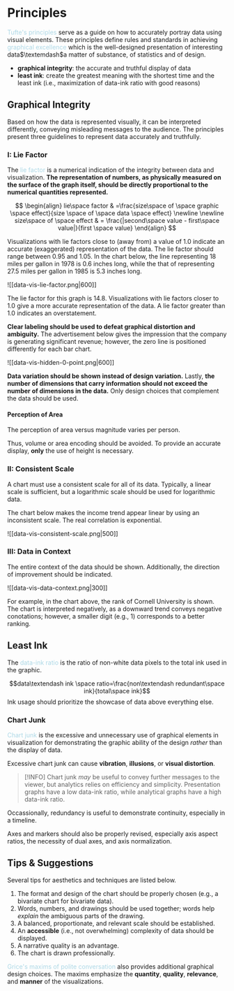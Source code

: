 # Principles

<span style = "color:lightblue">Tufte's principles</span> serve as a guide on how to accurately portray data using visual elements. These principles define rules and standards in achieving <span style = "color:lightblue">graphical excellence</span> which is the well-designed presentation of interesting data$\textemdash$a matter of substance, of statistics and of design.
- **graphical integrity**: the accurate and truthful display of data
- **least ink**: create the greatest meaning with the shortest time and the least ink (i.e., maximization of data-ink ratio with good reasons)

## Graphical Integrity

Based on how the data is represented visually, it can be interpreted differently, conveying misleading messages to the audience. The principles present three guidelines to represent data accurately and truthfully.

### I: Lie Factor
The <span style = "color:lightblue">lie factor</span> is a numerical indication of the integrity between data and visualization. **The representation of numbers, as physically measured on the surface of the graph itself, should be directly proportional to the numerical quantities represented.**

$$
\begin{align}
	lie\space factor & =\frac{size\space of \space graphic \space effect}{size \space of \space data \space effect} \newline \newline
	size\space of \space effect & = \frac{|second\space value - first\space value|}{first \space value}
\end{align}
$$

Visualizations with lie factors close to (away from) a value of $1.0$ indicate an accurate (exaggerated) representation of the data. The lie factor should range between $0.95$ and $1.05$. In the chart below, the line representing 18 miles per gallon in 1978 is 0.6 inches long, while the that of representing 27.5 miles per gallon in 1985 is 5.3 inches long.

![[data-vis-lie-factor.png|600]]

The lie factor for this graph is $14.8$. Visualizations with lie factors closer to $1.0$ give a more accurate representation of the data. A lie factor greater than $1.0$ indicates an overstatement. 

**Clear labeling should be used to defeat graphical distortion and ambiguity.** The advertisement below gives the impression that the company is generating significant revenue; however, the zero line is positioned differently for each bar chart.

![[data-vis-hidden-0-point.png|600]]

**Data variation should be shown instead of design variation.** Lastly, **the number of dimensions that carry information should not exceed the number of dimensions in the data.** Only design choices that complement the data should be used.

#### Perception of Area
The perception of area versus magnitude varies per person.

Thus, volume or area encoding should be avoided. To provide an accurate display, **only** the use of height is necessary.

### II: Consistent Scale
A chart must use a consistent scale for all of its data. Typically, a linear scale is sufficient, but a logarithmic scale should be used for logarithmic data.

The chart below makes the income trend appear linear by using an inconsistent scale. The real correlation is exponential.

![[data-vis-consistent-scale.png|500]]

### III: Data in Context

The entire context of the data should be shown. Additionally, the direction of improvement should be indicated.

![[data-vis-data-context.png|300]]

For example, in the chart above, the rank of Cornell University is shown. The chart is interpreted negatively, as a downward trend conveys negative conotations; however, a smaller digit (e.g., $1$) corresponds to a better ranking.

## Least Ink
The <span style = "color:lightblue">data-ink ratio</span> is the ratio of non-white data pixels to the total ink used in the graphic.

$$data\textendash ink \space ratio=\frac{non\textendash redundant\space ink}{total\space ink}$$
Ink usage should prioritize the showcase of data above everything else.

### Chart Junk
<span style = "color:lightblue">Chart junk</span> is the excessive and unnecessary use of graphical elements in visualization for demonstrating the graphic ability of the design *rather* than the display of data.

Excessive chart junk can cause **vibration**, **illusions**, or **visual distortion**.

> [!INFO]
> Chart junk *may* be useful to convey further messages to the viewer, but analytics relies on efficiency and simplicity. Presentation graphs have a low data-ink ratio, while analytical graphs have a high data-ink ratio.

Occassionally, redundancy is useful to demonstrate continuity, especially in a timeline.

Axes and markers should also be properly revised, especially axis aspect ratios, the necessity of dual axes, and axis normalization.

## Tips & Suggestions

Several tips for aesthetics and techniques are listed below.
1. The format and design of the chart should be properly chosen (e.g., a bivariate chart for bivariate data).
2. Words, numbers, and drawings should be used together; words help *explain* the ambiguous parts of the drawing.
3. A balanced, proportionate, and relevant scale should be established.
4. An **accessible** (i.e., not overwhelming) complexity of data should be displayed.
5. A narrative quality is an advantage.
6. The chart is drawn professionally.

<span style = "color:lightblue">Grice's maxims of polite conversation</span> also provides additional graphical design choices. The maxims emphasize the **quantity**, **quality**, **relevance**, and **manner** of the visualizations.

